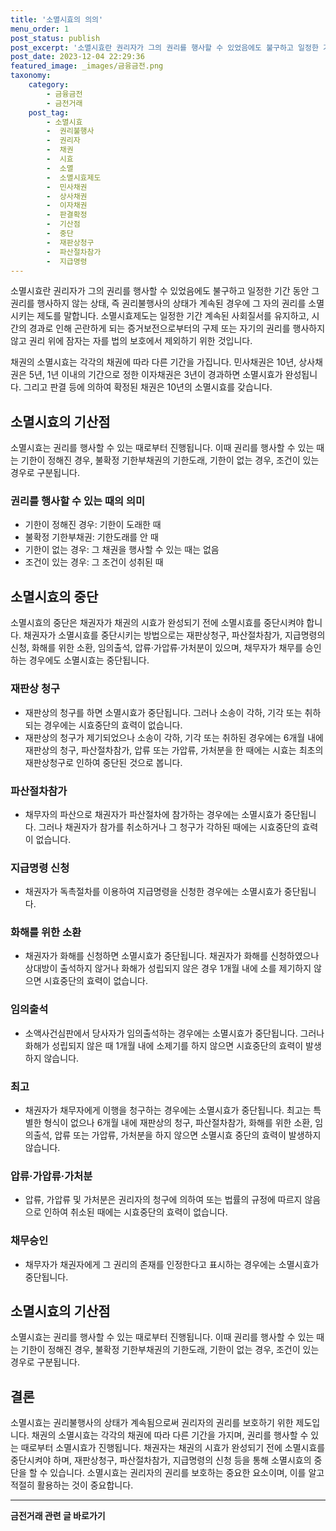 ```yaml
---
title: '소멸시효의 의의'
menu_order: 1
post_status: publish
post_excerpt: '소멸시효란 권리자가 그의 권리를 행사할 수 있었음에도 불구하고 일정한 기간 동안 그 권리를 행사하지 않는 상태, 즉 권리불행사의 상태가 계속된 경우에 그 자의 권리를 소멸시키는 제도를 말합니다. 소멸시효제도는 일정한 기간 계속된 사회질서를 유지하고, 시간의 경과로 인해 곤란하게 되는 증거보전으로부터의 구제 또는 자기의 권리를 행사하지 않고 권리 위에 잠자는 자를 법의 보호에서 제외하기 위한 것입니다.'
post_date: 2023-12-04 22:29:36
featured_image: _images/금융금전.png
taxonomy:
    category:
        - 금융금전
        - 금전거래
    post_tag:
        - 소멸시효
        -  권리불행사
        -  권리자
        -  채권
        -  시효
        -  소멸
        -  소멸시효제도
        -  민사채권
        -  상사채권
        -  이자채권
        -  판결확정
        -  기산점
        -  중단
        -  재판상청구
        -  파산절차참가
        -  지급명령
---
```



소멸시효란 권리자가 그의 권리를 행사할 수 있었음에도 불구하고 일정한 기간 동안 그 권리를 행사하지 않는 상태, 즉 권리불행사의 상태가 계속된 경우에 그 자의 권리를 소멸시키는 제도를 말합니다. 소멸시효제도는 일정한 기간 계속된 사회질서를 유지하고, 시간의 경과로 인해 곤란하게 되는 증거보전으로부터의 구제 또는 자기의 권리를 행사하지 않고 권리 위에 잠자는 자를 법의 보호에서 제외하기 위한 것입니다.

채권의 소멸시효는 각각의 채권에 따라 다른 기간을 가집니다. 민사채권은 10년, 상사채권은 5년, 1년 이내의 기간으로 정한 이자채권은 3년이 경과하면 소멸시효가 완성됩니다. 그리고 판결 등에 의하여 확정된 채권은 10년의 소멸시효를 갖습니다.

## 소멸시효의 기산점

소멸시효는 권리를 행사할 수 있는 때로부터 진행됩니다. 이때 권리를 행사할 수 있는 때는 기한이 정해진 경우, 불확정 기한부채권의 기한도래, 기한이 없는 경우, 조건이 있는 경우로 구분됩니다.

### 권리를 행사할 수 있는 때의 의미

- 기한이 정해진 경우: 기한이 도래한 때
- 불확정 기한부채권: 기한도래를 안 때
- 기한이 없는 경우: 그 채권을 행사할 수 있는 때는 없음
- 조건이 있는 경우: 그 조건이 성취된 때

## 소멸시효의 중단

소멸시효의 중단은 채권자가 채권의 시효가 완성되기 전에 소멸시효를 중단시켜야 합니다. 채권자가 소멸시효를 중단시키는 방법으로는 재판상청구, 파산절차참가, 지급명령의 신청, 화해를 위한 소환, 임의출석, 압류·가압류·가처분이 있으며, 채무자가 채무를 승인하는 경우에도 소멸시효는 중단됩니다.

### 재판상 청구

- 재판상의 청구를 하면 소멸시효가 중단됩니다. 그러나 소송이 각하, 기각 또는 취하되는 경우에는 시효중단의 효력이 없습니다.
- 재판상의 청구가 제기되었으나 소송이 각하, 기각 또는 취하된 경우에는 6개월 내에 재판상의 청구, 파산절차참가, 압류 또는 가압류, 가처분을 한 때에는 시효는 최초의 재판상청구로 인하여 중단된 것으로 봅니다.

### 파산절차참가

- 채무자의 파산으로 채권자가 파산절차에 참가하는 경우에는 소멸시효가 중단됩니다. 그러나 채권자가 참가를 취소하거나 그 청구가 각하된 때에는 시효중단의 효력이 없습니다.

### 지급명령 신청

- 채권자가 독촉절차를 이용하여 지급명령을 신청한 경우에는 소멸시효가 중단됩니다.

### 화해를 위한 소환

- 채권자가 화해를 신청하면 소멸시효가 중단됩니다. 채권자가 화해를 신청하였으나 상대방이 출석하지 않거나 화해가 성립되지 않은 경우 1개월 내에 소를 제기하지 않으면 시효중단의 효력이 없습니다.

### 임의출석

- 소액사건심판에서 당사자가 임의출석하는 경우에는 소멸시효가 중단됩니다. 그러나 화해가 성립되지 않은 때 1개월 내에 소제기를 하지 않으면 시효중단의 효력이 발생하지 않습니다.

### 최고

- 채권자가 채무자에게 이행을 청구하는 경우에는 소멸시효가 중단됩니다. 최고는 특별한 형식이 없으나 6개월 내에 재판상의 청구, 파산절차참가, 화해를 위한 소환, 임의출석, 압류 또는 가압류, 가처분을 하지 않으면 소멸시효 중단의 효력이 발생하지 않습니다.

### 압류·가압류·가처분

- 압류, 가압류 및 가처분은 권리자의 청구에 의하여 또는 법률의 규정에 따르지 않음으로 인하여 취소된 때에는 시효중단의 효력이 없습니다.

### 채무승인

- 채무자가 채권자에게 그 권리의 존재를 인정한다고 표시하는 경우에는 소멸시효가 중단됩니다.

## 소멸시효의 기산점

소멸시효는 권리를 행사할 수 있는 때로부터 진행됩니다. 이때 권리를 행사할 수 있는 때는 기한이 정해진 경우, 불확정 기한부채권의 기한도래, 기한이 없는 경우, 조건이 있는 경우로 구분됩니다.


## 결론

소멸시효는 권리불행사의 상태가 계속됨으로써 권리자의 권리를 보호하기 위한 제도입니다. 채권의 소멸시효는 각각의 채권에 따라 다른 기간을 가지며, 권리를 행사할 수 있는 때로부터 소멸시효가 진행됩니다. 채권자는 채권의 시효가 완성되기 전에 소멸시효를 중단시켜야 하며, 재판상청구, 파산절차참가, 지급명령의 신청 등을 통해 소멸시효의 중단을 할 수 있습니다.  소멸시효는 권리자의 권리를 보호하는 중요한 요소이며, 이를 알고 적절히 활용하는 것이 중요합니다.
<!-- wp:separator -->
<hr class="wp-block-separator has-alpha-channel-opacity"/>
<!-- /wp:separator -->

<!-- wp:group {"backgroundColor":"base","layout":{"type":"constrained"}} -->
<div class="wp-block-group has-base-background-color has-background"><!-- wp:paragraph {"align":"center","fontSize":"medium"} -->
<p class="has-text-align-center has-large-font-size"><strong>금전거래 관련 글 바로가기</strong></p>
<!-- /wp:paragraph -->


<!-- wp:latest-posts
{"categories":[{"id":13538,"count":19,"description":"","link":"https://uknowlaw.com/category/%ea%b8%88%ec%a0%84%ea%b1%b0%eb%9e%98/","name":"금전거래","slug":"금전거래","taxonomy":"category","parent":0,"meta":[],"_links":{"self":[{"href":"https://uknowlaw.com/wp-json/wp/v2/categories/13538"}],"collection":[{"href":"https://uknowlaw.com/wp-json/wp/v2/categories"}],"about":[{"href":"https://uknowlaw.com/wp-json/wp/v2/taxonomies/category"}],"wp:post_type":[{"href":"https://uknowlaw.com/wp-json/wp/v2/posts?categories=13538"}],"curies":[{"name":"wp","href":"https://api.w.org/{rel}","templated":true}]}}],"postsToShow":100,"excerptLength":28,"postLayout":"grid","columns":2,"featuredImageAlign":"left","featuredImageSizeSlug":"large","fontSize":"small"} /--></div>
<!-- /wp:group -->